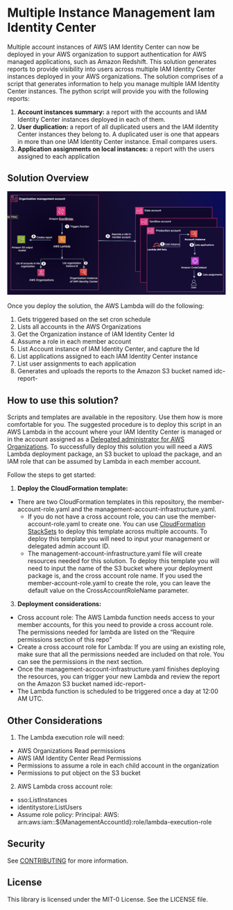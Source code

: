 # Multiple Instance Management Iam Identity Center


Multiple account instances of AWS IAM Identity Center can now be deployed in your AWS organization to support authentication for AWS managed applications, such as Amazon Redshift. This solution generates reports to provide visibility into users across multiple IAM Identity Center instances deployed in your AWS organizations. The solution comprises of a script that generates information to help you manage multiple IAM Identity Center instances. The python script will provide you with the following reports:


1.	**Account instances summary:** a report with the accounts and IAM Identity Center instances deployed in each of them.
2.	**User duplication:** a report of all duplicated users and the IAM iIdentity Center instances they belong to. A duplicated user is one that appears in more than one IAM Identity Center instance. Email compares users.
3.	**Application assignments on local instances:** a report with the users assigned to each application

## Solution Overview
![alt diagram](/RepoDiagram.png)



Once you deploy the solution, the AWS Lambda will do the following:
1.	Gets triggered based on the set cron schedule
2.	Lists all accounts in the AWS Organizations
3.	Get the Organization instance of IAM Identity Center Id
4.	Assume a role in each member account
5.	List Account instance of IAM Identity Center, and capture the Id
6.	List applications assigned to each IAM Identity Center instance
7.	List user assignments to each application
8.	Generates and uploads the reports to the Amazon S3 bucket named idc-report-<StackId>

## How to use this solution?

Scripts and templates are available in the repository. Use them how is more comfortable for you. The suggested procedure is to deploy this script in an AWS Lambda in the account where your IAM Identity Center is managed or in the account assigned as a [Delegated administrator for AWS Organizations](https://docs.aws.amazon.com/organizations/latest/userguide/orgs_delegate_policies.html). 
To successfully deploy this solution you will need a AWS Lambda deployment package, an S3 bucket to upload the package, and an IAM role that can be assumed by Lambda in each member account. 


Follow the steps to get started:


1. **Deploy the CloudFormation template:** 
- There are two CloudFormation templates in this repository, the member-account-role.yaml and the management-account-infrastructure.yaml. 
    - If you do not have a cross account role, you can use the member-account-role.yaml to create one. You can use [CloudFormation StackSets](https://docs.aws.amazon.com/AWSCloudFormation/latest/UserGuide/what-is-cfnstacksets.html) to deploy this template across multiple accounts. To deploy this template you will need to input your management or delegated admin account ID.
    - The management-account-infrastructure.yaml file will create resources needed for this solution. To deploy this template you will need to input the name of the S3 bucket where your deployment package is, and the cross account role name. If you used the member-account-role.yaml to create the role, you can leave the default value on the CrossAccountRoleName parameter. 

3.	**Deployment considerations:**
-	Cross account role: The AWS Lambda function needs access to your member accounts, for this you need to provide a cross account role. The permissions needed for lambda are listed on the “Require permissions section of this repo”
-	Create a cross account role for Lambda: If you are using an existing role, make sure that all the permissions needed are included on that role. You can see the permissions in the next section.
-	Once the management-account-infrastructure.yaml finishes deploying the resources, you can trigger your new Lambda and  review the report on the Amazon S3 bucket named idc-report-<StackId>
- The Lambda function is scheduled to be triggered once a day at 12:00 AM UTC. 

## Other Considerations

1.	The Lambda execution role will need:
-	AWS Organizations Read permissions
-	AWS IAM Identity Center Read Permissions
-	Permissions to assume a role in each child account in the organization
-   Permissions to put object on the S3 bucket
2. AWS Lambda cross account role:
- sso:ListInstances
- identitystore:ListUsers
- Assume role policy: Principal: AWS: arn:aws:iam::${ManagementAccountId}:role/lambda-execution-role

## Security

See [CONTRIBUTING](CONTRIBUTING.md#security-issue-notifications) for more information.

## License

This library is licensed under the MIT-0 License. See the LICENSE file.

